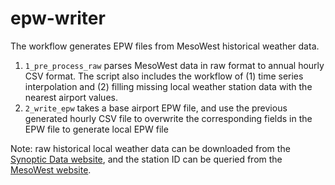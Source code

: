 # epw-writer
The workflow generates EPW files from MesoWest historical weather data.
 
1. `1_pre_process_raw` parses MesoWest data in raw format to annual hourly CSV format. The script also includes the workflow of (1) time series interpolation and (2) filling missing local weather station data with the nearest airport values.
2. `2_write_epw` takes a base airport EPW file, and use the previous generated hourly CSV file to overwrite the corresponding fields in the EPW file to generate local EPW file

Note: raw historical local weather data can be downloaded from the [Synoptic Data website](https://download.synopticdata.com/), and the station ID can be queried from the [MesoWest website](https://mesowest.utah.edu/cgi-bin/droman/mesomap.cgi).
